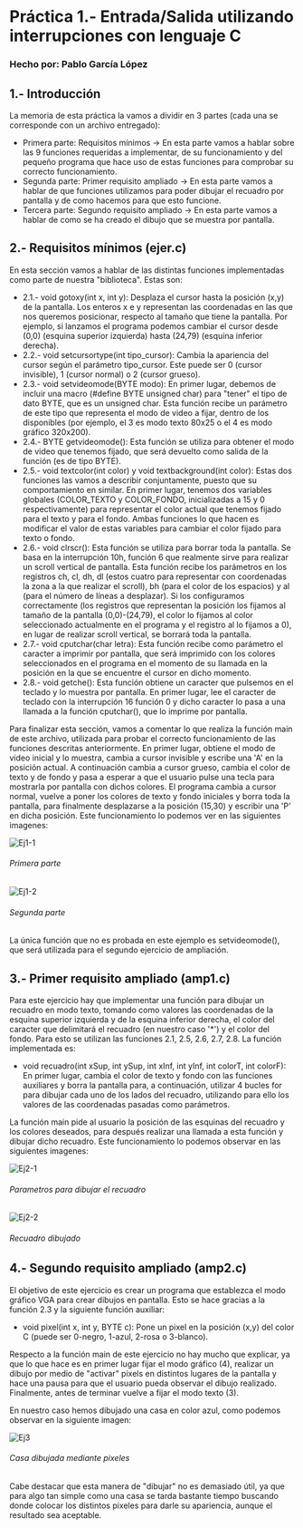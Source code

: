 # Práctica 1.- Entrada/Salida utilizando interrupciones con lenguaje C
### Hecho por: Pablo García López

## 1.- Introducción
La memoria de esta práctica la vamos a dividir en 3 partes (cada una se corresponde con un archivo entregado):
- Primera parte: Requisitos mínimos -> En esta parte vamos a hablar sobre las 9 funciones requeridas a implementar, de su funcionamiento y del pequeño programa que hace uso de estas funciones para comprobar su correcto funcionamiento.
- Segunda parte: Primer requisito ampliado -> En esta parte vamos a hablar de que funciones utilizamos para poder dibujar el recuadro por pantalla y de como hacemos para que esto funcione.
- Tercera parte: Segundo requisito ampliado -> En esta parte vamos a hablar de como se ha creado el dibujo que se muestra por pantalla.

## 2.- Requisitos mínimos (ejer.c)
En esta sección vamos a hablar de las distintas funciones implementadas como parte de nuestra "biblioteca". Estas son:
- 2.1.- void gotoxy(int x, int y): Desplaza el cursor hasta la posición (x,y) de la pantalla. Los enteros x e y representan las coordenadas en las que nos queremos posicionar, respecto al tamaño que tiene la pantalla. Por ejemplo, si lanzamos el programa podemos cambiar el cursor desde (0,0) (esquina superior izquierda) hasta (24,79) (esquina inferior derecha).
- 2.2.- void setcursortype(int tipo_cursor): Cambia la apariencia del cursor según el parámetro tipo_cursor. Este puede ser 0 (cursor invisible), 1 (cursor normal) o 2 (cursor grueso).
- 2.3.- void setvideomode(BYTE modo): En primer lugar, debemos de incluir una macro (#define BYTE unsigned char) para "tener" el tipo de dato BYTE, que es un unsigned char. Esta función recibe un parámetro de este tipo que representa el modo de video a fijar, dentro de los disponibles (por ejemplo, el 3 es modo texto 80x25 o el 4 es modo gráfico 320x200).
- 2.4.- BYTE getvideomode(): Esta función se utiliza para obtener el modo de video que tenemos fijado, que será devuelto como salida de la función (es de tipo BYTE).
- 2.5.- void textcolor(int color) y void textbackground(int color): Estas dos funciones las vamos a describir conjuntamente, puesto que su comportamiento en similar. En primer lugar, tenemos dos variables globales (COLOR_TEXTO y COLOR_FONDO, inicializadas a 15 y 0 respectivamente) para representar el color actual que tenemos fijado para el texto y para el fondo. Ambas funciones lo que hacen es modificar el valor de estas variables para cambiar el color fijado para texto o fondo.
- 2.6.- void clrscr(): Esta función se utiliza para borrar toda la pantalla. Se basa en la interrupción 10h, función 6 que realmente sirve para realizar un scroll vertical de pantalla. Esta función recibe los parámetros en los registros ch, cl, dh, dl (estos cuatro para representar con coordenadas la zona a la que realizar el scroll), bh (para el color de los espacios) y al (para el número de líneas a desplazar). Si los configuramos correctamente (los registros que representan la posición los fijamos al tamaño de la pantalla (0,0)-(24,79), el color lo fijamos al color seleccionado actualmente en el programa y el registro al lo fijamos a 0), en lugar de realizar scroll vertical, se borrará toda la pantalla.
- 2.7.- void cputchar(char letra): Esta función recibe como parámetro el caracter a imprimir por pantalla, que será imprimido con los colores seleccionados en el programa en el momento de su llamada en la posición en la que se encuentre el cursor en dicho momento. 
- 2.8.- void getche(): Esta función obtiene un caracter que pulsemos en el teclado y lo muestra por pantalla. En primer lugar, lee el caracter de teclado con la interrupción 16 función 0 y dicho caracter lo pasa a una llamada a la función cputchar(), que lo imprime por pantalla.

Para finalizar esta sección, vamos a comentar lo que realiza la función main de este archivo, utilizada para probar el correcto funcionamiento de las funciones descritas anteriormente. En primer lugar, obtiene el modo de video inicial y lo muestra, cambia a cursor invisible y escribe una 'A' en la posición actual. A continuación cambia a cursor grueso, cambia el color de texto y de fondo y pasa a esperar a que el usuario pulse una tecla para mostrarla por pantalla con dichos colores. El programa cambia a cursor normal, vuelve a poner los colores de texto y fondo iniciales y borra toda la pantalla, para finalmente desplazarse a la posición (15,30) y escribir una 'P' en dicha posición. Este funcionamiento lo podemos ver en las siguientes imagenes:

![Ej1-1](https://i.postimg.cc/SKjY80pL/Ej1-1.png)
###### Primera parte 
![Ej1-2](https://i.postimg.cc/tgfZNrXK/Ej1-2.png)
###### Segunda parte

La única función que no es probada en este ejemplo es setvideomode(), que será utilizada para el segundo ejercicio de ampliación.

## 3.- Primer requisito ampliado (amp1.c)
Para este ejercicio hay que implementar una función para dibujar un recuadro en modo texto, tomando como valores las coordenadas de la esquina superior izquierda y de la esquina inferior derecha, el color del caracter que delimitará el recuadro (en nuestro caso '*') y el color del fondo. Para esto se utilizan las funciones 2.1, 2.5, 2.6, 2.7, 2.8. La función implementada es:
- void recuadro(int xSup, int ySup, int xInf, int yInf, int colorT, int colorF): En primer lugar, cambia el color de texto y fondo con las funciones auxiliares y borra la pantalla para, a continuación, utilizar 4 bucles for para dibujar cada uno de los lados del recuadro, utilizando para ello los valores de las coordenadas pasadas como parámetros.

La función main pide al usuario la posición de las esquinas del recuadro y los colores deseados, para después realizar una llamada a esta función y dibujar dicho recuadro. Este funcionamiento lo podemos observar en las siguientes imagenes:

![Ej2-1](https://i.postimg.cc/50CH7wy6/Ej2-1.png)
###### Parametros para dibujar el recuadro
![Ej2-2](https://i.postimg.cc/kGP2kBRw/Ej2-2.png)
###### Recuadro dibujado

## 4.- Segundo requisito ampliado (amp2.c)
El objetivo de este ejercicio es crear un programa que establezca el modo gráfico VGA para crear dibujos en pantalla. Esto se hace gracias a la función 2.3 y la siguiente función auxiliar:
- void pixel(int x, int y, BYTE c): Pone un pixel en la posición (x,y) del color C (puede ser 0-negro, 1-azul, 2-rosa o 3-blanco).

Respecto a la función main de este ejercicio no hay mucho que explicar, ya que lo que hace es en primer lugar fijar el modo gráfico (4), realizar un dibujo por medio de "activar" pixels en distintos lugares de la pantalla y hace una pausa para que el usuario pueda observar el dibujo realizado. Finalmente, antes de terminar vuelve a fijar el modo texto (3).

En nuestro caso hemos dibujado una casa en color azul, como podemos observar en la siguiente imagen:

![Ej3](https://i.postimg.cc/qqcN048r/Ej3.png) 
###### Casa dibujada mediante pixeles

Cabe destacar que esta manera de "dibujar" no es demasiado útil, ya que para algo tan simple como una casa se tarda bastante tiempo buscando donde colocar los distintos pixeles para darle su apariencia, aunque el resultado sea aceptable.
